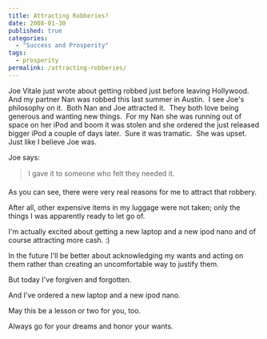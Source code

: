 ```yaml
---
title: Attracting Robberies?
date: 2008-01-30
published: true
categories:
  - "Success and Prosperity"
tags:
  - prosperity
permalink: /attracting-robberies/
---
```

Joe Vitale just wrote about getting robbed just before leaving Hollywood.  And my partner Nan was robbed this last summer in Austin.  I see Joe's philosophy on it.  Both Nan and Joe attracted it.  They both love being generous and wanting new things.  For my Nan she was running out of space on her iPod and boom it was stolen and she ordered the just released bigger iPod a couple of days later.  Sure it was tramatic.  She was upset.  Just like I believe Joe was.

Joe says:
>I gave it to someone who felt they needed it.

As you can see, there were very real reasons for me to attract that robbery.

After all, other expensive items in my luggage were not taken; only the things I was apparently ready to let go of.

I'm actually excited about getting a new laptop and a new ipod nano and of course attracting more cash. :)

In the future I'll be better about acknowledging my wants and acting on them rather than creating an uncomfortable way to justify them.

But today I've forgiven and forgotten.

And I've ordered a new laptop and a new ipod nano.

May this be a lesson or two for you, too.

Always go for your dreams and honor your wants.
